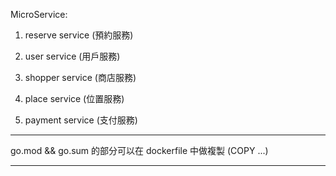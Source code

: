 MicroService: 
1. reserve service (預約服務)
4. user service (用戶服務)
5. shopper service (商店服務)

2. place service (位置服務)
3. payment service (支付服務)



---
go.mod && go.sum 的部分可以在 dockerfile 中做複製
(COPY ...)

---